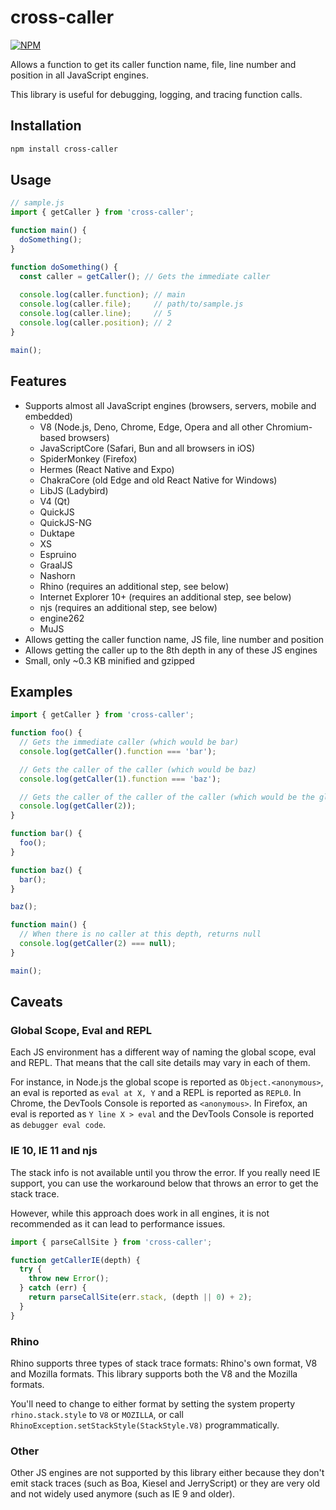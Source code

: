 # cross-caller

[![NPM](https://img.shields.io/npm/v/cross-caller)](https://www.npmjs.com/package/cross-caller)

Allows a function to get its caller function name, file, line number and position in all JavaScript engines.

This library is useful for debugging, logging, and tracing function calls.

## Installation

```sh
npm install cross-caller
```

## Usage

```js
// sample.js
import { getCaller } from 'cross-caller';

function main() {
  doSomething();
}

function doSomething() {
  const caller = getCaller(); // Gets the immediate caller
  
  console.log(caller.function); // main
  console.log(caller.file);     // path/to/sample.js
  console.log(caller.line);     // 5
  console.log(caller.position); // 2
}

main();
```

## Features

- Supports almost all JavaScript engines (browsers, servers, mobile and embedded)
  - V8 (Node.js, Deno, Chrome, Edge, Opera and all other Chromium-based browsers)
  - JavaScriptCore (Safari, Bun and all browsers in iOS)
  - SpiderMonkey (Firefox)
  - Hermes (React Native and Expo)
  - ChakraCore (old Edge and old React Native for Windows)
  - LibJS (Ladybird)
  - V4 (Qt)
  - QuickJS
  - QuickJS-NG
  - Duktape
  - XS
  - Espruino
  - GraalJS
  - Nashorn
  - Rhino (requires an additional step, see below)
  - Internet Explorer 10+ (requires an additional step, see below)
  - njs (requires an additional step, see below)
  - engine262
  - MuJS
- Allows getting the caller function name, JS file, line number and position
- Allows getting the caller up to the 8th depth in any of these JS engines
- Small, only ~0.3 KB minified and gzipped

## Examples

```js
import { getCaller } from 'cross-caller';

function foo() {
  // Gets the immediate caller (which would be bar)
  console.log(getCaller().function === 'bar');

  // Gets the caller of the caller (which would be baz)
  console.log(getCaller(1).function === 'baz');

  // Gets the caller of the caller of the caller (which would be the global scope)
  console.log(getCaller(2));
}

function bar() {
  foo();
}

function baz() {
  bar();
}

baz();
```

```js
function main() {
  // When there is no caller at this depth, returns null
  console.log(getCaller(2) === null);
}

main();
```

## Caveats

### Global Scope, Eval and REPL

Each JS environment has a different way of naming the global scope, eval and REPL.
That means that the call site details may vary in each of them.

For instance, in Node.js the global scope is reported as `Object.<anonymous>`, an eval is reported as `eval at X, Y` and a REPL is reported as `REPL0`.
In Chrome, the DevTools Console is reported as `<anonymous>`.
In Firefox, an eval is reported as `Y line X > eval` and the DevTools Console is reported as `debugger eval code`.

### IE 10, IE 11 and njs

The stack info is not available until you throw the error.
If you really need IE support, you can use the workaround below that throws an error to get the stack trace.

However, while this approach does work in all engines, it is not recommended as it can lead to performance issues.

```ts
import { parseCallSite } from 'cross-caller';

function getCallerIE(depth) {
  try {
    throw new Error();
  } catch (err) {
    return parseCallSite(err.stack, (depth || 0) + 2);
  }
}
```

### Rhino

Rhino supports three types of stack trace formats: Rhino's own format, V8 and Mozilla formats.
This library supports both the V8 and the Mozilla formats.

You'll need to change to either format by setting the system property `rhino.stack.style` to `V8` or `MOZILLA`, or call `RhinoException.setStackStyle(StackStyle.V8)` programmatically.

### Other

Other JS engines are not supported by this library either because they don't emit stack traces (such as Boa, Kiesel and JerryScript) or they are very old and not widely used anymore (such as IE 9 and older).

